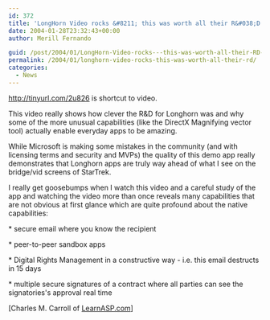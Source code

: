```yaml
---
id: 372
title: 'LongHorn Video rocks &#8211; this was worth all their R&#038;D'
date: 2004-01-28T23:32:43+00:00
author: Merill Fernando

guid: /post/2004/01/LongHorn-Video-rocks---this-was-worth-all-their-RD-.aspx
permalink: /2004/01/longhorn-video-rocks-this-was-worth-all-their-rd/
categories:
  - News
---
```

<body xmlns="http://www.w3.org/1999/xhtml">
    <div class="Section1">
        <p class="MsoNormal">
            <a href="http://tinyurl.com/2u826">http://tinyurl.com/2u826</a> is shortcut to video.
        </p>
        <p class="MsoNormal">
            This video really shows how clever the R&amp;D for Longhorn was and why some of the
            more unusual capabilities (like the DirectX Magnifying vector tool) actually enable
            everyday apps to be amazing.
        </p>
        <p class="MsoNormal">
            While Microsoft is making some mistakes in the community (and with licensing terms
            and security and MVPs) the quality of this demo app really demonstrates that Longhorn
            apps are truly way ahead of what I see on the bridge/vid screens of StarTrek.
        </p>
        <p class="MsoNormal">
            I really get goosebumps when I watch this video and a careful study of the app and
            watching the video more than once reveals many capabilities that are not obvious at
            first glance which are quite profound about the native capabilities:
        </p>
        <p class="MsoNormal">
            * secure email where you know the recipient
        </p>
        <p class="MsoNormal">
            * peer-to-peer sandbox apps
        </p>
        <p class="MsoNormal">
            * Digital Rights Management in a constructive way - i.e. this email destructs in 15
            days
        </p>
        <p class="MsoNormal">
            * multiple secure signatures of a contract where all parties can see the signatories's
            approval real time
        </p>
        <p class="MsoNormal">
            [Charles M. Carroll of <a href="http://www.learnasp.com/">LearnASP.com</a>]
        </p>
    </div>
</body>